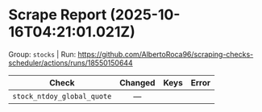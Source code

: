 # Scrape Report (2025-10-16T04:21:01.021Z)

Group: `stocks`  |  Run: https://github.com/AlbertoRoca96/scraping-checks-scheduler/actions/runs/18550150644

| Check | Changed | Keys | Error |
|---|:---:|:--|:--|
| `stock_ntdoy_global_quote` | — |  |  |
